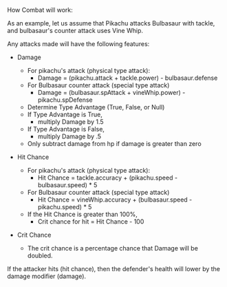 How Combat will work:

As an example, let us assume that Pikachu attacks Bulbasaur with tackle, and bulbasaur's counter attack uses Vine Whip.

Any attacks made will have the following features:

- Damage
    - For pikachu's attack (physical type attack):
        - Damage = (pikachu.attack + tackle.power) - bulbasaur.defense
    - For Bulbasaur counter attack (special type attack)
        - Damage = (bulbasaur.spAttack + vineWhip.power) - pikachu.spDefense
    - Determine Type Advantage (True, False, or Null)
    - If Type Advantage is True, 
        - multiply Damage by 1.5
    - If Type Advantage is False, 
        - multiply Damage by .5
    - Only subtract damage from hp if damage is greater than zero
        
- Hit Chance
    - For pikachu's attack (physical type attack):
        - Hit Chance = tackle.accuracy + (pikachu.speed - bulbasaur.speed) * 5
    - For Bulbasaur counter attack (special type attack)
        - Hit Chance = vineWhip.accuracy + (bulbasaur.speed - pikachu.speed) * 5
    - If the Hit Chance is greater than 100%,
        - Crit chance for hit = Hit Chance - 100

- Crit Chance
    - The crit chance is a percentage chance that Damage will be doubled.

If the attacker hits (hit chance), then the defender's health will lower by the damage modifier (damage).